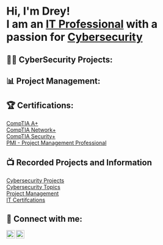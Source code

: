 <h1>Hi, I'm Drey! <br/></a> I am an <a href="http://linkedin.com/in/dakarius-daughtry-000567a1/">IT Professional</a> with a passion for <a href="https://github.com/DefendRightEveryYear">Cybersecurity</a>

<h2>👨‍💻 CyberSecurity Projects:</h2>

<h2>📊 Project Management:</h2>

<h2>🏆 Certifications:</h2><a href="https://www.credly.com/badges/bf9d0fe8-6b39-4695-a20f-da14927c718d/public_url">CompTIA A+</a>
<br/><a href="https://www.credly.com/badges/8b254060-be3a-4873-bec8-30521e8c4de1/public_url">CompTIA Network+</a>
<br/><a href="https://www.credly.com/badges/95717c72-48dc-42d4-829d-4fb5cf89fc36/public_url">CompTIA Security+</a>
<br/><a href="https://www.credly.com/badges/e9b82e30-21f2-4925-b0ab-34b416f4adc2/public_url">PMI - Project Management Professional</a>

<h2>📺 Recorded Projects and Information</h2><a href="">Cybersecurity Projects</a>
<br/><a href="">Cybersecurity Topics</a>
<br/><a href="">Project Management</a>
<br/><a href="">IT Certifcations</a>


<h2> 🤳 Connect with me:</h2>

[<img align="left" alt="JoshMadakor | LinkedIn" width="22px" src="https://cdn.jsdelivr.net/npm/simple-icons@v3/icons/linkedin.svg" />][linkedin]
[<img align="left" alt="JoshMadakor | YouTube" width="22px" src="https://cdn.jsdelivr.net/npm/simple-icons@v3/icons/youtube.svg" />][youtube]

[linkedin]: http://linkedin.com/in/dakarius-daughtry-000567a1/
[youtube]: https://www.youtube.com/@DefendRightEveryYear

<!--
**DefendRightEveryYear/DefendRightEveryYear** is a ✨ _special_ ✨ repository because its `README.md` (this file) appears on your GitHub profile.

Here are some ideas to get you started:

- 🔭 I’m currently working on ...
- 🌱 I’m currently learning ...
- 👯 I’m looking to collaborate on ...
- 🤔 I’m looking for help with ...
- 💬 Ask me about ...
- 📫 How to reach me: ...
- 😄 Pronouns: ...
- ⚡ Fun fact: ...
-->

